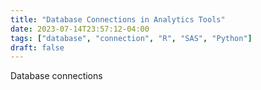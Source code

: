 ```yaml
---
title: "Database Connections in Analytics Tools"
date: 2023-07-14T23:57:12-04:00
tags: ["database", "connection", "R", "SAS", "Python"]
draft: false
---
```


Database connections


